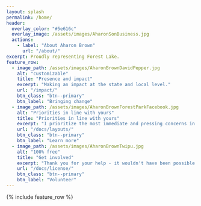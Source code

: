 ```yaml
---
layout: splash
permalink: /home/
header:
  overlay_color: "#5e616c"
  overlay_image: /assets/images/AharonSonBusiness.jpg
  actions:
    - label: "About Aharon Brown"
      url: "/about/"
excerpt: Proudly representing Forest Lake.
feature_row:
  - image_path: /assets/images/AharonBrownDavidPepper.jpg
    alt: "customizable"
    title: "Presence and impact"
    excerpt: "Making an impact at the state and local level."
    url: "/impact/"
    btn_class: "btn--primary"
    btn_label: "Bringing change"
  - image_path: /assets/images/AharonBrownForestParkFacebook.jpg
    alt: "Priorities in line with yours"
    title: "Priorities in line with yours"
    excerpt: "I prioritize the most immediate and pressing concerns in our communities."
    url: "/docs/layouts/"
    btn_class: "btn--primary"
    btn_label: "Learn more"
  - image_path: /assets/images/AharonBrownTwipu.jpg
    alt: "100% free"
    title: "Get involved"
    excerpt: "Thank you for your help - it wouldn't have been possible without you. Let's do it again next fall."
    url: "/docs/license/"
    btn_class: "btn--primary"
    btn_label: "Volunteer"      
---
```


{% include feature_row %}
